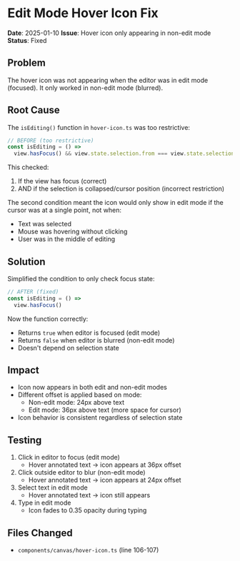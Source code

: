 # Edit Mode Hover Icon Fix

**Date**: 2025-01-10
**Issue**: Hover icon only appearing in non-edit mode
**Status**: Fixed

## Problem
The hover icon was not appearing when the editor was in edit mode (focused). It only worked in non-edit mode (blurred).

## Root Cause
The `isEditing()` function in `hover-icon.ts` was too restrictive:

```typescript
// BEFORE (too restrictive)
const isEditing = () =>
  view.hasFocus() && view.state.selection.from === view.state.selection.to
```

This checked:
1. If the view has focus (correct)
2. AND if the selection is collapsed/cursor position (incorrect restriction)

The second condition meant the icon would only show in edit mode if the cursor was at a single point, not when:
- Text was selected
- Mouse was hovering without clicking
- User was in the middle of editing

## Solution
Simplified the condition to only check focus state:

```typescript
// AFTER (fixed)
const isEditing = () =>
  view.hasFocus()
```

Now the function correctly:
- Returns `true` when editor is focused (edit mode)
- Returns `false` when editor is blurred (non-edit mode)
- Doesn't depend on selection state

## Impact
- Icon now appears in both edit and non-edit modes
- Different offset is applied based on mode:
  - Non-edit mode: 24px above text
  - Edit mode: 36px above text (more space for cursor)
- Icon behavior is consistent regardless of selection state

## Testing
1. Click in editor to focus (edit mode)
   - Hover annotated text → icon appears at 36px offset
2. Click outside editor to blur (non-edit mode)  
   - Hover annotated text → icon appears at 24px offset
3. Select text in edit mode
   - Hover annotated text → icon still appears
4. Type in edit mode
   - Icon fades to 0.35 opacity during typing

## Files Changed
- `components/canvas/hover-icon.ts` (line 106-107)
